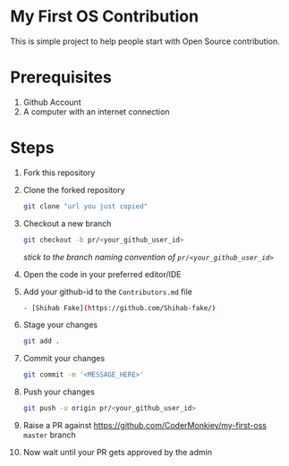 # My First OS Contribution

This is simple project to help people start with Open Source contribution.

# Prerequisites

1. Github Account
2. A computer with an internet connection

# Steps

1. Fork this repository

2. Clone the forked repository
   ```bash
   git clone "url you just copied"
   ```

3. Checkout a new branch
   ```bash
   git checkout -b pr/<your_github_user_id>
   ```

   _stick to the branch naming convention of `pr/<your_github_user_id>`_

4. Open the code in your preferred editor/IDE

5. Add your github-id to the `Contributors.md` file
   ```bash
   - [Shihab Fake](https://github.com/Shihab-fake/)
   ```

6. Stage your changes
   ```bash
   git add .
   ```

7. Commit your changes
   ```bash
   git commit -m '<MESSAGE_HERE>'
   ```

8. Push your changes
   ```bash
   git push -u origin pr/<your_github_user_id>
   ```

9. Raise a PR against https://github.com/CoderMonkiey/my-first-oss `master` branch

10. Now wait until your PR gets approved by the admin
